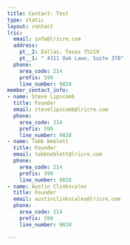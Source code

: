 ```yaml
---
title: Contact: Test
type: static
layout: contact
lric:
  email: info@lricre.com
  address:
    pt__2: Dallas, Texas 75219
    pt__1: " 4311 Oak Lawn, Suite 370"
  phone:
    area_code: 214
    prefix: 599
    line_number: 9820
member_contact_info:
- name: Steve Lipscomb
  title: Founder
  email: stevelipscomb@lricre.com
  phone:
    area_code: 214
    prefix: 599
    line_number: 9820
- name: Tabb Neblett
  title: Founder
  email: tabbneblett@lricre.com
  phone:
    area_code: 214
    prefix: 599
    line_number: 9820
- name: Austin Clinkscales
  title: Founder
  email: austinclinkscales@lricre.com
  phone:
    area_code: 214
    prefix: 599
    line_number: 9820

---
```


